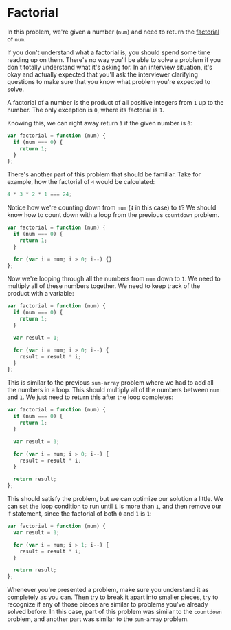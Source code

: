 # Factorial

In this problem, we're given a number (`num`) and need to return the [factorial](https://en.wikipedia.org/wiki/Factorial) of `num`.

If you don't understand what a factorial is, you should spend some time reading up on them. There's no way you'll be able to solve a problem if you don't totally understand what it's asking for. In an interview situation, it's okay and actually expected that you'll ask the interviewer clarifying questions to make sure that you know what problem you're expected to solve.

A factorial of a number is the product of all positive integers from `1` up to the number. The only exception is `0`, where its factorial is `1`.

Knowing this, we can right away return `1` if the given number is `0`:

```js
var factorial = function (num) {
  if (num === 0) {
    return 1;
  }
};
```

There's another part of this problem that should be familiar. Take for example, how the factorial of `4` would be calculated:

```js
4 * 3 * 2 * 1 === 24;
```

Notice how we're counting down from `num` (`4` in this case) to `1`? We should know how to count down with a loop from the previous `countdown` problem.

```js
var factorial = function (num) {
  if (num === 0) {
    return 1;
  }

  for (var i = num; i > 0; i--) {}
};
```

Now we're looping through all the numbers from `num` down to `1`. We need to multiply all of these numbers together. We need to keep track of the product with a variable:

```js
var factorial = function (num) {
  if (num === 0) {
    return 1;
  }

  var result = 1;

  for (var i = num; i > 0; i--) {
    result = result * i;
  }
};
```

This is similar to the previous `sum-array` problem where we had to add all the numbers in a loop. This should multiply all of the numbers between `num` and `1`. We just need to return this after the loop completes:

```js
var factorial = function (num) {
  if (num === 0) {
    return 1;
  }

  var result = 1;

  for (var i = num; i > 0; i--) {
    result = result * i;
  }

  return result;
};
```

This should satisfy the problem, but we can optimize our solution a little. We can set the loop condition to run until `i` is more than `1`, and then remove our if statement, since the factorial of both `0` and `1` is `1`:

```js
var factorial = function (num) {
  var result = 1;

  for (var i = num; i > 1; i--) {
    result = result * i;
  }

  return result;
};
```

Whenever you're presented a problem, make sure you understand it as completely as you can. Then try to break it apart into smaller pieces, try to recognize if any of those pieces are similar to problems you've already solved before. In this case, part of this problem was similar to the `countdown` problem, and another part was similar to the `sum-array` problem.
